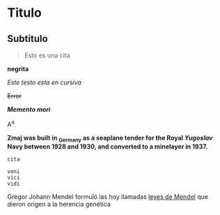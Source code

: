 # Titulo

## Subtitulo

> Esto es una cita

**negrita**

_Este testo esta en cursiva_

~~Error~~

***Memento mori***

A<sup>a</sup>

**Zmaj was built in <sub>Germany</sub> as a seaplane tender for the Royal _Yugoslav_ Navy between 1928 and 1930, and converted to a minelayer in 1937.**

`cita`

```
veni
vici
vidi
```

Gregor Johann Mendel formuló las hoy llamadas [leyes de Mendel](https://www.youtube.com/watch?v=dQw4w9WgXcQ) que dieron origen a la herencia genética



